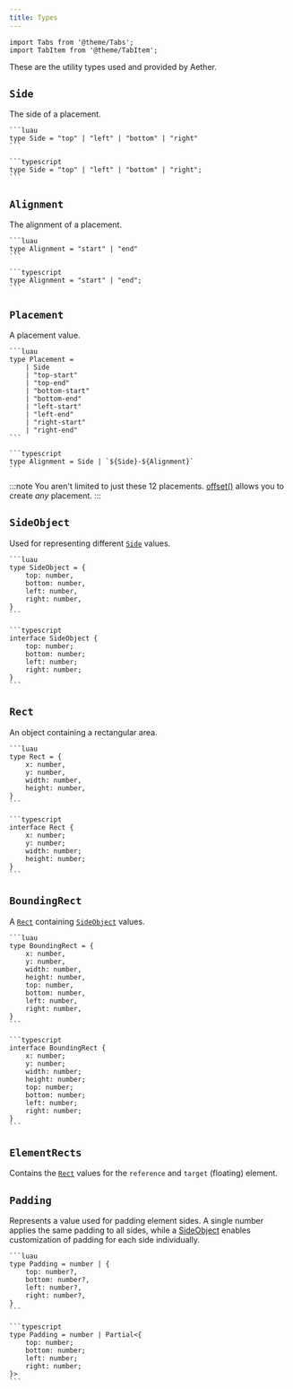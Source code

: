 ```yaml
---
title: Types
---
```


```mdx-code-block
import Tabs from '@theme/Tabs';
import TabItem from '@theme/TabItem';
```

These are the utility types used and provided by Aether.

## `Side`

The side of a placement.

<Tabs groupId="package-manager">
  <TabItem value="wally" label="luau" default>

    ```luau
    type Side = "top" | "left" | "bottom" | "right"
    ```

  </TabItem>

  <TabItem value="roblox-ts" label="roblox-ts">

    ```typescript
    type Side = "top" | "left" | "bottom" | "right";
    ```

  </TabItem>
</Tabs>

## `Alignment`

The alignment of a placement.

<Tabs groupId="package-manager">
  <TabItem value="wally" label="luau" default>

    ```luau
    type Alignment = "start" | "end"
    ```

  </TabItem>

  <TabItem value="roblox-ts" label="roblox-ts">

    ```typescript
    type Alignment = "start" | "end";
    ```

  </TabItem>
</Tabs>

## `Placement`

A placement value.

<Tabs groupId="package-manager">
  <TabItem value="wally" label="luau" default>

    ```luau
    type Placement =
        | Side
        | "top-start"
        | "top-end"
        | "bottom-start"
        | "bottom-end"
        | "left-start"
        | "left-end"
        | "right-start"
        | "right-end"
    ```

  </TabItem>

  <TabItem value="roblox-ts" label="roblox-ts">

    ```typescript
    type Alignment = Side | `${Side}-${Alignment}`
    ```

  </TabItem>
</Tabs>

:::note
You aren't limited to just these 12 placements. [offset()](./middleware/offset#creating-custom-placements) allows you to create _any_ placement.
:::

## `SideObject`

Used for representing different [`Side`](#side) values.

<Tabs groupId="package-manager">
  <TabItem value="wally" label="luau" default>

    ```luau
    type SideObject = {
        top: number,
        bottom: number,
        left: number,
        right: number,
    }
    ```

  </TabItem>

  <TabItem value="roblox-ts" label="roblox-ts">

    ```typescript
    interface SideObject {
        top: number;
        bottom: number;
        left: number;
        right: number;
    }
    ```

  </TabItem>
</Tabs>

## `Rect`

An object containing a rectangular area.

<Tabs groupId="package-manager">
  <TabItem value="wally" label="luau" default>

    ```luau
    type Rect = {
        x: number,
        y: number,
        width: number,
        height: number,
    }
    ```

  </TabItem>

  <TabItem value="roblox-ts" label="roblox-ts">

    ```typescript
    interface Rect {
        x: number;
        y: number;
        width: number;
        height: number;
    }
    ```

  </TabItem>
</Tabs>

## `BoundingRect`

A [`Rect`](#rect) containing [`SideObject`](#sideobject) values.

<Tabs groupId="package-manager">
  <TabItem value="wally" label="luau" default>

    ```luau
    type BoundingRect = {
        x: number,
        y: number,
        width: number,
        height: number,
        top: number,
        bottom: number,
        left: number,
        right: number,
    }
    ```

  </TabItem>

  <TabItem value="roblox-ts" label="roblox-ts">

    ```typescript
    interface BoundingRect {
        x: number;
        y: number;
        width: number;
        height: number;
        top: number;
        bottom: number;
        left: number;
        right: number;
    }
    ```

  </TabItem>
</Tabs>

## `ElementRects`

Contains the [`Rect`](#rect) values for the `reference` and `target` (floating) element.

## `Padding`

Represents a value used for padding element sides. A single number applies the same padding to all sides, while a [SideObject](#sideobject) enables customization of padding for each side individually.

<Tabs groupId="package-manager">
  <TabItem value="wally" label="luau" default>

    ```luau
    type Padding = number | {
        top: number?,
        bottom: number?,
        left: number?,
        right: number?,
    }
    ```

  </TabItem>

  <TabItem value="roblox-ts" label="roblox-ts">

    ```typescript
    type Padding = number | Partial<{
        top: number;
        bottom: number;
        left: number;
        right: number;
    }>
    ```

  </TabItem>
</Tabs>
